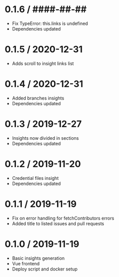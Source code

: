 0.1.6 / ####-##-##
==================

* Fix TypeError: this.links is undefined
* Dependencies updated

0.1.5 / 2020-12-31
==================

* Adds scroll to insight links list

0.1.4 / 2020-12-31
==================

* Added branches insights
* Dependencies updated

0.1.3 / 2019-12-27
==================

* Insights now divided in sections
* Dependencies updated

0.1.2 / 2019-11-20
==================

* Credential files insight
* Dependencies updated

0.1.1 / 2019-11-19
==================

* Fix on error handling for fetchContributors errors
* Added title to listed issues and pull requests

0.1.0 / 2019-11-19
==================

* Basic insights generation
* Vue frontend
* Deploy script and docker setup
